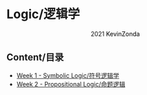 # Logic/逻辑学

<center>
<span>2021</span>
<a style="text-decoration:none; color: black;" href="https://github.com/KevinZonda">KevinZonda</a>
</center>

## Content/目录

- [Week 1 - Symbolic Logic/符号逻辑学](Week1.md)
- [Week 2 - Propositional Logic/命题逻辑](Week2.md)
